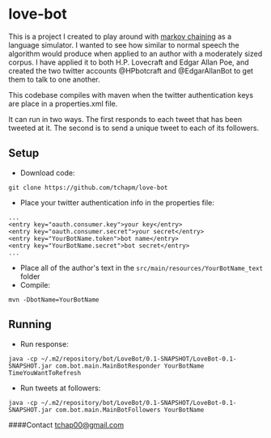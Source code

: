 love-bot
========

This is a project I created to play around with [markov chaining](https://en.wikipedia.org/wiki/Markov_chain) as a language simulator. I wanted to see how similar to normal speech the algorithm would produce when applied to an author with a moderately sized corpus. I have applied it to both H.P. Lovecraft and Edgar Allan Poe, and created the two twitter accounts @HPbotcraft and @EdgarAllanBot to get them to talk to one another.

This codebase compiles with maven when the twitter authentication keys are place in a properties.xml file. 

It can run in two ways. The first responds to each tweet that has been tweeted at it. The second is to send a unique tweet to each of its followers.

Setup
-----

* Download code: 
```
git clone https://github.com/tchapm/love-bot
```
* Place your twitter authentication info in the properties file:
				
```
...
<entry key="oauth.consumer.key">your key</entry>
<entry key="oauth.consumer.secret">your secret</entry>
<entry key="YourBotName.token">bot name</entry>
<entry key="YourBotName.secret">bot secret</entry>
...
```
				
* Place all of the author's text in the `src/main/resources/YourBotName_text` folder
* Compile: 
```
mvn -DbotName=YourBotName
```

Running
-------
* Run response: 
```
java -cp ~/.m2/repository/bot/LoveBot/0.1-SNAPSHOT/LoveBot-0.1-SNAPSHOT.jar com.bot.main.MainBotResponder YourBotName TimeYouWantToRefresh
```

* Run tweets at followers: 
```
java -cp ~/.m2/repository/bot/LoveBot/0.1-SNAPSHOT/LoveBot-0.1-SNAPSHOT.jar com.bot.main.MainBotFollowers YourBotName
```

####Contact
tchap00@gmail.com

